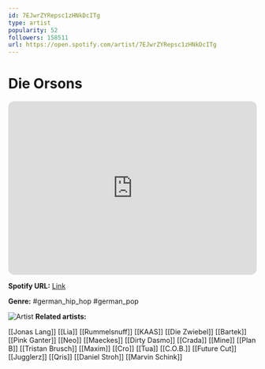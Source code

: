 ```yaml
---
id: 7EJwrZYRepsc1zHNkDcITg
type: artist
popularity: 52
followers: 158511
url: https://open.spotify.com/artist/7EJwrZYRepsc1zHNkDcITg
---
```

# Die Orsons

<iframe style="border-radius:12px" src="https://open.spotify.com/embed/artist/7EJwrZYRepsc1zHNkDcITg" width="100%" height="352" frameBorder="0" allowfullscreen="" allow="autoplay; clipboard-write; encrypted-media; fullscreen; picture-in-picture" loading="lazy"></iframe>

**Spotify URL:** [Link](https://open.spotify.com/artist/7EJwrZYRepsc1zHNkDcITg)

**Genre:**  #german_hip_hop #german_pop

![Artist](https://i.scdn.co/image/ab6761610000e5eb23c6b16cf2f6d0d4620f15f4)
**Related artists:**

[[Jonas Lang]]
[[Lia]]
[[Rummelsnuff]]
[[KAAS]]
[[Die Zwiebel]]
[[Bartek]]
[[Pink Ganter]]
[[Neo]]
[[Maeckes]]
[[Dirty Dasmo]]
[[Crada]]
[[Mine]]
[[Plan B]]
[[Tristan Brusch]]
[[Maxim]]
[[Cro]]
[[Tua]]
[[C.O.B.]]
[[Future Cut]]
[[Jugglerz]]
[[Qris]]
[[Daniel Stroh]]
[[Marvin Schink]]
